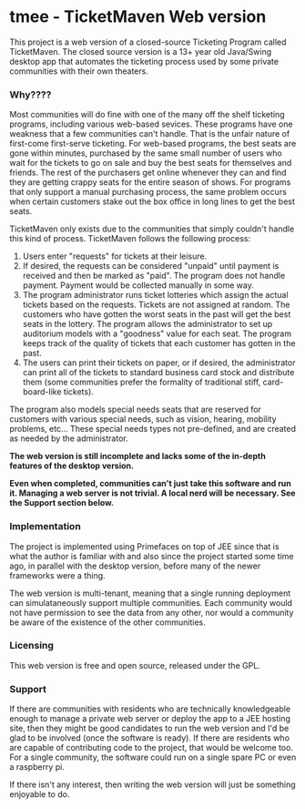 # tmee - TicketMaven Web version
This project is a web version of a closed-source Ticketing Program called TicketMaven. The closed source version is a 13+ year old Java/Swing desktop app
that automates the ticketing process used by some private communities with their own theaters.

### Why????

Most communities will do fine with one of the many off the shelf ticketing programs, including various web-based sevices. These programs have one weakness that a few communities can't handle. That is the unfair nature of first-come first-serve ticketing. For web-based programs, the best seats are gone within minutes, purchased by the same small number of users who wait for the tickets to go on sale and buy the best seats for themselves and friends. The rest of the purchasers get online whenever they can and find they are getting crappy seats for the entire season of shows. For programs that only support a manual purchasing process, the same problem occurs when certain customers stake out the box office in long lines to get the best seats.

TicketMaven only exists due to the communities that simply couldn't handle this kind of process. TicketMaven follows the following process:

1. Users enter "requests" for tickets at their leisure.
2. If desired, the requests can be considered "unpaid" until payment is received and then be marked as "paid". The program does not handle payment. Payment would be collected manually in some way.
3. The program administrator runs ticket lotteries which assign the actual tickets based on the requests. Tickets are not assigned at random. The customers who have gotten the worst seats in the past will get the best seats in the lottery. The program allows the administrator to set up auditorium models with a "goodness" value for each seat. The program keeps track of the quality of tickets that each customer has gotten in the past.
4. The users can print their tickets on paper, or if desired, the administrator can print all of the tickets to standard business card stock and distribute them (some communities prefer the formality of traditional stiff, card-board-like tickets).

The program also models special needs seats that are reserved for customers with various special needs, such as vision, hearing, mobility problems, etc... These special needs types not pre-defined, and are created as needed by the administrator.

**The web version is still incomplete and lacks some of the in-depth features of the desktop version.**

**Even when completed, communities can't just take this software and run it. Managing a web server is not trivial. A local nerd will be necessary. See the Support section below.**

### Implementation

The project is implemented using Primefaces on top of JEE since that is what the author is familiar with and also since the project started some time ago, in parallel with the desktop version, before many of the newer frameworks were a thing. 

The web version is multi-tenant, meaning that a single running deployment can simulataneously support multiple communities. Each community would not have permission to see the data from any other, nor would a community be aware of the existence of the other communities.

### Licensing

This web version is free and open source, released under the GPL.

### Support

If there are communities with residents who are technically knowledgeable enough to manage a private web server or deploy the app to a JEE hosting site, then they might be good candidates to run the web version and I'd be glad to be involved (once the software is ready). If there are residents who are capable of contributing code to the project, that would be welcome too. For a single community, the software could run on a single spare PC or even a raspberry pi.

If there isn't any interest, then writing the web version will just be something enjoyable to do.


